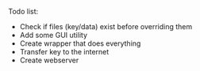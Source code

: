 Todo list:

* Check if files (key/data) exist before overriding them
* Add some GUI utility
* Create wrapper that does everything
* Transfer key to the internet
* Create webserver
